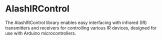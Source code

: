 # AlashIRControl
The AlashIRControl library enables easy interfacing with infrared (IR) transmitters and receivers for controlling various IR devices, designed for use with Arduino microcontrollers.
